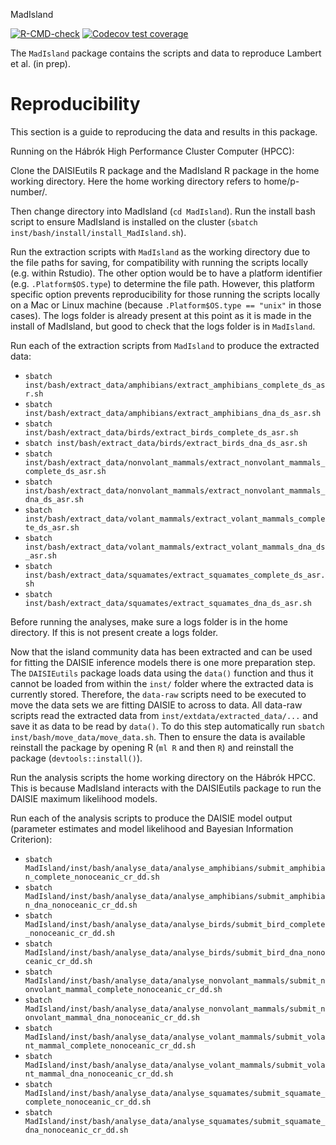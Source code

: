 MadIsland

<!-- badges: start -->
[![R-CMD-check](https://github.com/joshwlambert/MadIsland/actions/workflows/R-CMD-check.yaml/badge.svg)](https://github.com/joshwlambert/MadIsland/actions/workflows/R-CMD-check.yaml)
[![Codecov test coverage](https://codecov.io/gh/joshwlambert/MadIsland/branch/main/graph/badge.svg)](https://app.codecov.io/gh/joshwlambert/MadIsland?branch=main)
<!-- badges: end -->

The `MadIsland` package contains the scripts and data to reproduce Lambert et al. (in prep).

# Reproducibility

This section is a guide to reproducing the data and results in this package.

Running on the Hábrók High Performance Cluster Computer (HPCC):

Clone the DAISIEutils R package and the MadIsland R package in the home working directory. Here the home working directory refers to home/p-number/. 

Then change directory into MadIsland (`cd MadIsland`). Run the install bash script to ensure MadIsland is installed on the cluster (`sbatch inst/bash/install/install_MadIsland.sh`). 

Run the extraction scripts with `MadIsland` as the working directory due to the file paths for saving, for compatibility with running the scripts locally (e.g. within Rstudio). The other option would be to have a platform identifier (e.g. `.Platform$OS.type`) to determine the file path. However, this platform specific option prevents reproducibility for those running the scripts locally on a Mac or Linux machine (because `.Platform$OS.type == "unix"` in those cases). The logs folder is already present at this point as it is made in the install of MadIsland, but good to check that the logs folder is in `MadIsland`. 

Run each of the extraction scripts from `MadIsland` to produce the extracted data:

  * `sbatch inst/bash/extract_data/amphibians/extract_amphibians_complete_ds_asr.sh`
  * `sbatch inst/bash/extract_data/amphibians/extract_amphibians_dna_ds_asr.sh`
  * `sbatch inst/bash/extract_data/birds/extract_birds_complete_ds_asr.sh`
  * `sbatch inst/bash/extract_data/birds/extract_birds_dna_ds_asr.sh`
  * `sbatch inst/bash/extract_data/nonvolant_mammals/extract_nonvolant_mammals_complete_ds_asr.sh`
  * `sbatch inst/bash/extract_data/nonvolant_mammals/extract_nonvolant_mammals_dna_ds_asr.sh`
  * `sbatch inst/bash/extract_data/volant_mammals/extract_volant_mammals_complete_ds_asr.sh`
  * `sbatch inst/bash/extract_data/volant_mammals/extract_volant_mammals_dna_ds_asr.sh`
  * `sbatch inst/bash/extract_data/squamates/extract_squamates_complete_ds_asr.sh`
  * `sbatch inst/bash/extract_data/squamates/extract_squamates_dna_ds_asr.sh`
  
Before running the analyses, make sure a logs folder is in the home directory. If this is not present create a logs folder.

Now that the island community data has been extracted and can be used for fitting the DAISIE inference models there is one more preparation step. The `DAISIEutils` package loads data using the `data()` function and thus it cannot be loaded from within the `inst/` folder where the extracted data is currently stored. Therefore, the `data-raw` scripts need to be executed to move the data sets we are fitting DAISIE to across to data. All data-raw scripts read the extracted data from `inst/extdata/extracted_data/...` and save it as data to be read by `data()`. To do this step automatically run `sbatch inst/bash/move_data/move_data.sh`. Then to ensure the data is available reinstall the package by opening R (`ml R` and then `R`) and reinstall the package (`devtools::install()`).

Run the analysis scripts the home working directory on the Hábrók HPCC. 
This is because MadIsland interacts with the DAISIEutils package to run the 
DAISIE maximum likelihood models.

Run each of the analysis scripts to produce the DAISIE model output (parameter
estimates and model likelihood and Bayesian Information Criterion):

  * `sbatch MadIsland/inst/bash/analyse_data/analyse_amphibians/submit_amphibian_complete_nonoceanic_cr_dd.sh`
  * `sbatch MadIsland/inst/bash/analyse_data/analyse_amphibians/submit_amphibian_dna_nonoceanic_cr_dd.sh`
  * `sbatch MadIsland/inst/bash/analyse_data/analyse_birds/submit_bird_complete_nonoceanic_cr_dd.sh`
  * `sbatch MadIsland/inst/bash/analyse_data/analyse_birds/submit_bird_dna_nonoceanic_cr_dd.sh`
  * `sbatch MadIsland/inst/bash/analyse_data/analyse_nonvolant_mammals/submit_nonvolant_mammal_complete_nonoceanic_cr_dd.sh`
  * `sbatch MadIsland/inst/bash/analyse_data/analyse_nonvolant_mammals/submit_nonvolant_mammal_dna_nonoceanic_cr_dd.sh`
  * `sbatch MadIsland/inst/bash/analyse_data/analyse_volant_mammals/submit_volant_mammal_complete_nonoceanic_cr_dd.sh`
  * `sbatch MadIsland/inst/bash/analyse_data/analyse_volant_mammals/submit_volant_mammal_dna_nonoceanic_cr_dd.sh`
  * `sbatch MadIsland/inst/bash/analyse_data/analyse_squamates/submit_squamate_complete_nonoceanic_cr_dd.sh`
  * `sbatch MadIsland/inst/bash/analyse_data/analyse_squamates/submit_squamate_dna_nonoceanic_cr_dd.sh`
  


